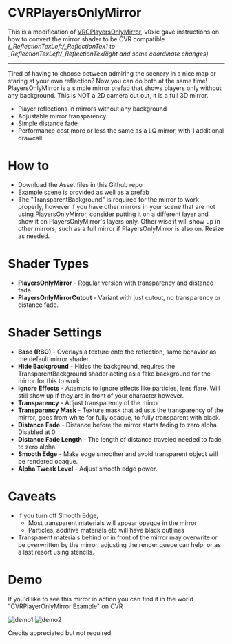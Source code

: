 # CVRPlayersOnlyMirror

This is a modification of [VRCPlayersOnlyMirror](https://github.com/acertainbluecat/VRCPlayersOnlyMirror), v0xie gave instructions on how to convert the mirror shader to be CVR compatible *(_ReflectionTexLeft/_ReflectionTex1 to _ReflectionTexLeft/_ReflectionTexRight and some coordinate changes)*

------

Tired of having to choose between admiring the scenery in a nice map or staring at your own reflection? Now you can do both at the same time!
PlayersOnlyMirror is a simple mirror prefab that shows players only without any background.
This is NOT a 2D camera cut out, it is a full 3D mirror.

  - Player reflections in mirrors without any background
  - Adjustable mirror transparency
  - Simple distance fade
  - Performance cost more or less the same as a LQ mirror, with 1 additional drawcall


# How to

  - Download the Asset files in this Github repo
  - Example scene is provided as well as a prefab
  - The "TransparentBackground" is required for the mirror to work properly, however if you have other mirrors in your scene that are not using PlayersOnlyMirror, consider putting it on a different layer and show it on PlayersOnlyMirror's layers only. Other wise it will show up in other mirrors, such as a full mirror if PlayersOnlyMirror is also on. Resize as needed.

# Shader Types

  - **PlayersOnlyMirror** - Regular version with transparency and distance fade
  - **PlayersOnlyMirrorCutout** - Variant with just cutout, no transparency or distance fade.

# Shader Settings

  - **Base (RBG)** - Overlays a texture onto the reflection, same behavior as the default mirror shader
  - **Hide Background** - Hides the background, requires the TransparentBackground shader acting as a fake background for the mirror for this to work
  - **Ignore Effects** - Attempts to Ignore effects like particles, lens flare. Will still show up if they are in front of your character however. 
  - **Transparency** - Adjust transparency of the mirror
  - **Transparency Mask** - Texture mask that adjusts the transparency of the mirror, goes from white for fully opaque, to fully transparent with black. 
  - **Distance Fade** - Distance before the mirror starts fading to zero alpha. Disabled at 0.
  - **Distance Fade Length** - The length of distance traveled needed to fade to zero alpha.
  - **Smooth Edge** - Make edge smoother and avoid transparent object will be rendered opaque.
  - **Alpha Tweak Level** - Adjust smooth edge power.


# Caveats
  
  - If you turn off Smooth Edge,
    - Most transparent materials will appear opaque in the mirror
    - Particles, additive materials etc will have black outlines
  - Transparent materials behind or in front of the mirror may overwrite or be overwritten by the mirror, adjusting the render queue can help, or as a last resort using stencils.


# Demo

If you'd like to see this mirror in action you can find it in the world "CVRPlayerOnlyMirror Example" on CVR

![demo1](https://nyanpa.su/i/MKH21bPq.jpg)
![demo2](https://nyanpa.su/i/gEzZ1bQD.jpg)

Credits appreciated but not required.
